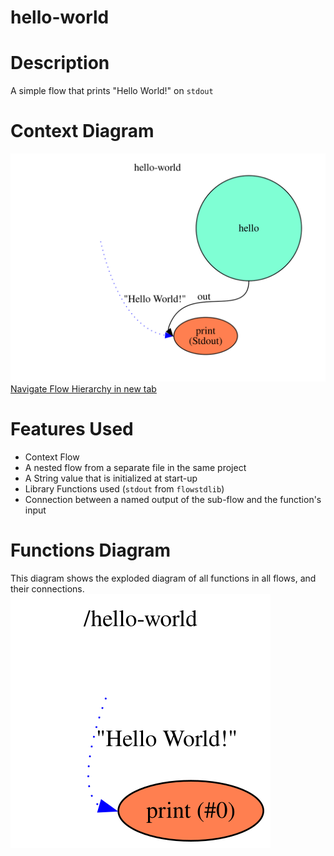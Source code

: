 hello-world
==

Description
===
A simple flow that prints "Hello World!" on `stdout`

Context Diagram
===
![Context diagram](hello-world.dot.svg)
<a href="hello-world.dot.svg" target="_blank">Navigate Flow Hierarchy in new tab</a>

Features Used
===
* Context Flow
* A nested flow from a separate file in the same project
* A String value that is initialized at start-up
* Library Functions used (`stdout` from `flowstdlib`)
* Connection between a named output of the sub-flow and the function's input

Functions Diagram
===
This diagram shows the exploded diagram of all functions in all flows, and their connections.
![Full functions diagram](functions.dot.svg)